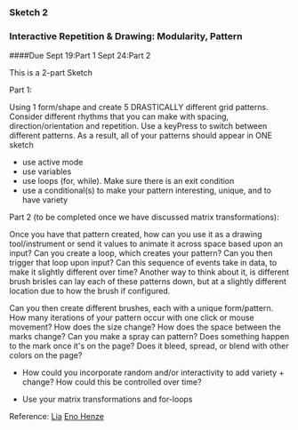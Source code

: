### Sketch 2

### Interactive Repetition & Drawing: Modularity, Pattern

####Due Sept 19:Part 1
        Sept 24:Part 2

 This is a 2-part Sketch



Part 1:

 Using 1 form/shape and create 5 DRASTICALLY different grid patterns. Consider different rhythms that you can make with spacing, direction/orientation and repetition. Use a keyPress to switch between different patterns. As a result, all of your patterns should appear in ONE sketch

 - use active mode
 - use variables
 - use loops (for, while). Make sure there is an exit condition
 - use a conditional(s) to make your pattern interesting, unique, and to have variety


Part 2 (to be completed once we have discussed matrix transformations):

Once you have that pattern created, how can you use it as a drawing tool/instrument or send it values to animate it across space based upon an input? Can you create a loop, which creates your pattern? Can you then trigger that loop upon input? Can this sequence of events take in data, to make it slightly different over time? Another way to think about it, is different brush brisles can lay each of these patterns down, but at a slightly different location due to how the brush if configured.

Can you then create different brushes, each with a unique form/pattern. How many iterations of your pattern occur with one click or mouse movement? How does the size change? How does the space between the marks change? Can you make a spray can pattern? Does something happen to the mark once it's on the page? Does it bleed, spread, or blend with other colors on the page?

 - How could you incorporate random and/or interactivity to add variety + change? How could this be controlled over time?

 - Use your matrix transformations and for-loops

 Reference: [Lia](http://www.liaworks.com/category/theprojects/)
 [Eno Henze](http://enohenze.de/)